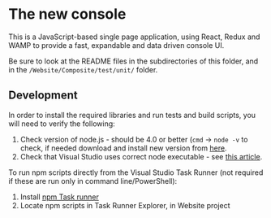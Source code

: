 # The new console

This is a JavaScript-based single page application, using React, Redux and WAMP to provide a fast, expandable and data driven console UI.

Be sure to look at the README files in the subdirectories of this folder, and in the `/Website/Composite/test/unit/` folder.

## Development

In order to install the required libraries and run tests and build scripts, you will need to verify the following:

1. Check version of node.js - should be 4.0 or better (`cmd` -> `node -v` to check, if needed download and install new version from [here](https://nodejs.org/en/).
2. Check that Visual Studio uses correct node executable - see [this article](https://ryanhayes.net/synchronize-node-js-install-version-with-visual-studio-2015/).

To run npm scripts directly from the Visual Studio Task Runner (not required if these are run only in command line/PowerShell):

1. Install [npm Task runner](https://marketplace.visualstudio.com/items?itemName=MadsKristensen.NPMTaskRunner)
2. Locate npm scripts in Task Runner Explorer, in Website project
